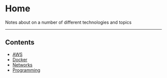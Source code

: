 # Home

Notes about on a number of different technologies and topics
- - - -

## Contents

* [AWS](https://github.com/Mr-Bally/DevNotes/tree/main/AWS#readme)
* [Docker](https://github.com/Mr-Bally/DevNotes/tree/main/Docker#readme)
* [Networks](https://github.com/Mr-Bally/DevNotes/tree/main/Networks#readme)
* [Programming](https://github.com/Mr-Bally/DevNotes/tree/main/Programming#readme)
